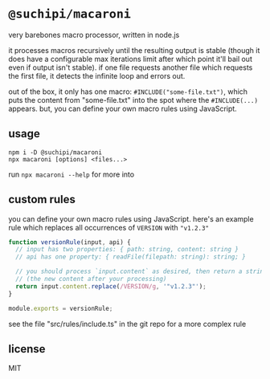 # `@suchipi/macaroni`

very barebones macro processor, written in node.js

it processes macros recursively until the resulting output is stable (though it does have a configurable max iterations limit after which point it'll bail out even if output isn't stable). if one file requests another file which requests the first file, it detects the infinite loop and errors out.

out of the box, it only has one macro: `#INCLUDE("some-file.txt")`, which puts the content from "some-file.txt" into the spot where the `#INCLUDE(...)` appears. but, you can define your own macro rules using JavaScript.

## usage

```
npm i -D @suchipi/macaroni
npx macaroni [options] <files...>
```

run `npx macaroni --help` for more into

## custom rules

you can define your own macro rules using JavaScript. here's an example rule which replaces all occurrences of `VERSION` with `"v1.2.3"`

```js
function versionRule(input, api) {
  // input has two properties: { path: string, content: string }
  // api has one property: { readFile(filepath: string): string; }

  // you should process `input.content` as desired, then return a string
  // (the new content after your processing)
  return input.content.replace(/VERSION/g, '"v1.2.3"');
}

module.exports = versionRule;
```

see the file "src/rules/include.ts" in the git repo for a more complex rule

## license

MIT
